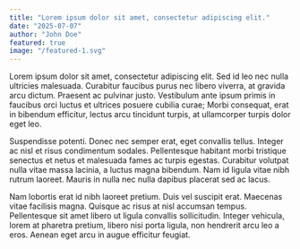 ```yaml
---
title: "Lorem ipsum dolor sit amet, consectetur adipiscing elit."
date: "2025-07-07"
author: "John Doe"
featured: true
image: "/featured-1.svg"
---
```


Lorem ipsum dolor sit amet, consectetur adipiscing elit. Sed id leo nec nulla ultricies malesuada. Curabitur faucibus purus nec libero viverra, at gravida arcu dictum. Praesent ac pulvinar justo. Vestibulum ante ipsum primis in faucibus orci luctus et ultrices posuere cubilia curae; Morbi consequat, erat in bibendum efficitur, lectus arcu tincidunt turpis, at ullamcorper turpis dolor eget leo.

Suspendisse potenti. Donec nec semper erat, eget convallis tellus. Integer ac nisl et risus condimentum sodales. Pellentesque habitant morbi tristique senectus et netus et malesuada fames ac turpis egestas. Curabitur volutpat nulla vitae massa lacinia, a luctus magna bibendum. Nam id ligula vitae nibh rutrum laoreet. Mauris in nulla nec nulla dapibus placerat sed ac lacus.

Nam lobortis erat id nibh laoreet pretium. Duis vel suscipit erat. Maecenas vitae facilisis magna. Quisque ac risus at nisl accumsan tempus. Pellentesque sit amet libero ut ligula convallis sollicitudin. Integer vehicula, lorem at pharetra pretium, libero nisi porta ligula, non hendrerit arcu leo a eros. Aenean eget arcu in augue efficitur feugiat.
